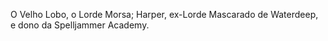 O Velho Lobo, o Lorde Morsa; Harper, ex-Lorde Mascarado de Waterdeep, e dono da Spelljammer Academy.